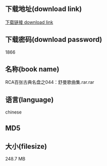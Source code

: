 ## 下载地址(download link)
[下载链接 download link](https://voluble-croquembouche-d321dc.netlify.app/?s=RCA%E7%99%BE%E5%BC%A0%E5%8F%A4%E5%85%B8%E5%90%8D%E7%9B%98%E4%B9%8B044%EF%BC%9A%E8%88%92%E6%9B%BC%E6%AD%8C%E6%9B%B2%E9%9B%86.rar)

## 下载密码(download password)
1866

## 名称(book name)
RCA百张古典名盘之044：舒曼歌曲集.rar.rar

## 语言(language)
chinese

## MD5


## 大小(filesize)
248.7 MB
